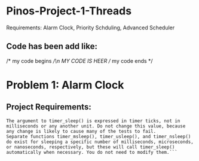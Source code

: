 # Pinos-Project-1-Threads
Requirements: Alarm Clock, Priority Schduling, Advanced Scheduler

## Code has been add like:
/* my code begins */\n
 MY CODE IS HEER
/* my code ends */

# Problem 1: Alarm Clock
## Project Requirements:

```void timer_sleep (int64 t ticks) [Function] Suspends execution of the calling thread until time has advanced by at least x timer ticks. Unless the system is otherwise idle, the thread need not wake up after exactly x ticks. Just put it on the ready queue after they have waited for the right amount of time. timer_sleep() is useful for threads that operate in real-time, e.g. for blinking the cursor once per second or for a RR scheduler.
The argument to timer_sleep() is expressed in timer ticks, not in milliseconds or any another unit. Do not change this value, because any change is likely to cause many of the tests to fail.
Separate functions timer_msleep(), timer_usleep(), and timer_nsleep() do exist for sleeping a specific number of milliseconds, microseconds, or nanoseconds, respectively, but these will call timer_sleep() automatically when necessary. You do not need to modify them.```
